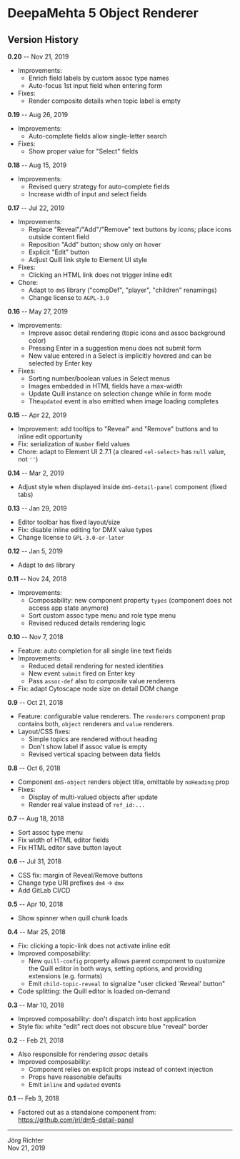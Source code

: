 # DeepaMehta 5 Object Renderer

## Version History

**0.20** -- Nov 21, 2019

* Improvements:
    * Enrich field labels by custom assoc type names
    * Auto-focus 1st input field when entering form
* Fixes:
    * Render composite details when topic label is empty

**0.19** -- Aug 26, 2019

* Improvements:
    * Auto-complete fields allow single-letter search
* Fixes:
    * Show proper value for "Select" fields

**0.18** -- Aug 15, 2019

* Improvements:
    * Revised query strategy for auto-complete fields
    * Increase width of input and select fields

**0.17** -- Jul 22, 2019

* Improvements:
    * Replace "Reveal"/"Add"/"Remove" text buttons by icons; place icons outside content field
    * Reposition "Add" button; show only on hover
    * Explicit "Edit" button
    * Adjust Quill link style to Element UI style
* Fixes:
    * Clicking an HTML link does not trigger inline edit
* Chore:
    * Adapt to `dm5` library ("compDef", "player", "children" renamings)
    * Change license to `AGPL-3.0`

**0.16** -- May 27, 2019

* Improvements:
    * Improve assoc detail rendering (topic icons and assoc background color)
    * Pressing Enter in a suggestion menu does not submit form
    * New value entered in a Select is implicitly hovered and can be selected by Enter key
* Fixes:
    * Sorting number/boolean values in Select menus
    * Images embedded in HTML fields have a max-width
    * Update Quill instance on selection change while in form mode
    * The`updated` event is also emitted when image loading completes

**0.15** -- Apr 22, 2019

* Improvement: add tooltips to "Reveal" and "Remove" buttons and to inline edit opportunity
* Fix: serialization of `Number` field values
* Chore: adapt to Element UI 2.7.1 (a cleared `<el-select>` has `null` value, not `''`)

**0.14** -- Mar 2, 2019

* Adjust style when displayed inside `dm5-detail-panel` component (fixed tabs)

**0.13** -- Jan 29, 2019

* Editor toolbar has fixed layout/size
* Fix: disable inline editing for DMX value types
* Change license to `GPL-3.0-or-later`

**0.12** -- Jan 5, 2019

* Adapt to `dm5` library

**0.11** -- Nov 24, 2018

* Improvements:
    * Composability: new component property `types` (component does not access app state anymore)
    * Sort custom assoc type menu and role type menu
    * Revised reduced details rendering logic

**0.10** -- Nov 7, 2018

* Feature: auto completion for all single line text fields
* Improvements:
    * Reduced detail rendering for nested identities
    * New event `submit` fired on Enter key
    * Pass `assoc-def` also to *composite* value renderers
* Fix: adapt Cytoscape node size on detail DOM change

**0.9** -- Oct 21, 2018

* Feature: configurable value renderers. The `renderers` component prop contains both, `object` renderers and `value` renderers.
* Layout/CSS fixes:
    * Simple topics are rendered without heading
    * Don't show label if assoc value is empty
    * Revised vertical spacing between data fields

**0.8** -- Oct 6, 2018

* Component `dm5-object` renders object title, omittable by `noHeading` prop
* Fixes:
    * Display of multi-valued objects after update
    * Render real value instead of `ref_id:...`

**0.7** -- Aug 18, 2018

* Sort assoc type menu
* Fix width of HTML editor fields
* Fix HTML editor save button layout

**0.6** -- Jul 31, 2018

* CSS fix: margin of Reveal/Remove buttons
* Change type URI prefixes `dm4` -> `dmx`
* Add GitLab CI/CD

**0.5** -- Apr 10, 2018

* Show spinner when quill chunk loads

**0.4** -- Mar 25, 2018

* Fix: clicking a topic-link does not activate inline edit
* Improved composability:
    * New `quill-config` property allows parent component to customize the Quill editor in both ways, setting options, and providing extensions (e.g. formats)
    * Emit `child-topic-reveal` to signalize "user clicked 'Reveal' button"
* Code splitting: the Quill editor is loaded on-demand

**0.3** -- Mar 10, 2018

* Improved composability: don't dispatch into host application
* Style fix: white "edit" rect does not obscure blue "reveal" border

**0.2** -- Feb 21, 2018

* Also responsible for rendering *assoc* details
* Improved composability:
    * Component relies on explicit props instead of context injection
    * Props have reasonable defaults
    * Emit `inline` and `updated` events

**0.1** -- Feb 3, 2018

* Factored out as a standalone component from:  
  https://github.com/jri/dm5-detail-panel

------------
Jörg Richter  
Nov 21, 2019
